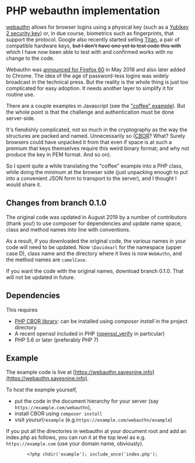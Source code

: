 # PHP webauthn implementation

[webauthn](https://www.w3.org/TR/webauthn/) allows for browser logins
using a physical key (such as a [Yubikey 2 security
key](https://www.yubico.com/product/security-key-by-yubico/)) or, in
due course, biometrics such as fingerprints, that support the
protocol. Google also recently started selling [Titan](https://www.cnet.com/news/google-made-the-titan-key-to-toughen-up-your-online-security/), a pair of compatible hardware keys,
<del>but I don't have one yet to test code this with</del> which I have now been able to test with
and confirmed works with no change to the code.

Webauthn was [announced for Firefox
60](https://blog.mozilla.org/blog/2018/05/09/firefox-gets-down-to-business-and-its-personal/)
in May 2018 and also later added to Chrome. The idea of the age of
password-less logins was widely broadcast in the technical press. But
the reality is the whole thing is just too complicated for easy
adoption. It needs another layer to simplify it for routine use.

There are a couple examples in Javascript (see the
["coffee" example](https://webauthn.bin.coffee/)). But the whole point is that the
challenge and authentication must be done server-side.

It's fiendishly complicated, not so much in the cryptography as the
way the structures are packed and named. Unnecessarily so
([CBOR](https://tools.ietf.org/html/rfc7049)? What? Surely browsers
could have unpacked it from that even if space is at such a premium
that keys themselves require this weird binary format; and why not
produce the key in PEM format. And so on).

So I spent quite a while translating the "coffee" example into a PHP
class, while doing the minimum at the browser side (just unpacking
enough to put into a convenient JSON form to transport to the server),
and I thought I would share it.

## Changes from branch 0.1.0

The original code was updated in August 2019 by a number of
contributors (thank you!) to use composer for dependencies and update
name space, class and method names into line with conventions.

As a result, if you downloaded the original code, the various names in
your code will need to be updated. Now `\Davidearl` for the namespace
(upper case D), class name and the directory where it lives is now
`WebAuthn`, and the method names are `camelCase`.

If you want the code with the original names, download branch 0.1.0. That will not be updated in future.

## Dependencies

This requires

* [PHP CBOR library](https://github.com/2tvenom/CBOREncode): can be installed using _composer install_ in the project directory
* A recent openssl included in PHP ([openssl_verify](http://php.net/manual/en/function.openssl-verify.php)
in particular)
* PHP 5.6 or later (preferably PHP 7)

## Example

The example code is live at [https://webauthn.savesnine.info](https://webauthn.savesnine.info).

To host the example yourself,
* put the code in the document hierarchy for your server (say `https://example.com/webauthn`),
* install CBOR using `composer install`
* visit _yoururl_`/example` (e.g.`https://example.com/webauthn/example`)

If you put all the directories in webauthn at your document root and
add an index.php as follows, you can run it at the top level as e.g.
`https://example.com` (use your domain name, obviously).

`        <?php chdir('example'); include_once('index.php');`
